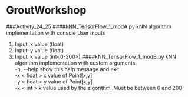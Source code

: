 # GroutWorkshop
###Activity_24_25
####kNN_TensorFlow_1_modA.py
kNN algorithm implementation with console User inputs
1. Input: x value (float)
2. Input: y value (float)
3. Input: k value (int<0-200>)
####kNN_TensorFlow_1_modB.py
kNN algorithm implementation with custom arguments  
-h, --help  show this help message and exit  
-x < float >  x value of Point[x,y]  
-y < float >  y value of Point[x,y]  
-k < int >    k value used by the algorithm. Must be between 0 and 200  
